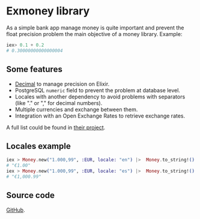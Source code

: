 # Exmoney library

As a simple bank app manage money is quite important and prevent the float precision problem the main objective
of a money library. Example:

```elixir
iex> 0.1 + 0.2
# 0.30000000000000004
```

## Some features

- [Decimal](https://hexdocs.pm/decimal/readme.html) to manage precision on Elixir.
- PostgreSQL `numeric` field to prevent the problem at database level.
- Locales with another dependency to avoid problems with separators (like "." or "," for decimal numbers).
- Multiple currencies and exchange between them.
- Integration with an Open Exchange Rates to retrieve exchange rates.

A full list could be found in [their project](https://hexdocs.pm/ex_money/readme.html#why-yet-another-money-package).

## Locales example

```elixir
iex > Money.new("1.000,99", :EUR, locale: "en") |>  Money.to_string!()
# "€1.00"
iex > Money.new("1.000,99", :EUR, locale: "es") |>  Money.to_string!()
# "€1,000.99"
```

## Source code

[GitHub](https://github.com/kipcole9/money).
